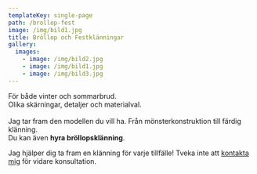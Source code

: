 ```yaml
---
templateKey: single-page
path: /brollop-fest
image: /img/bild1.jpg
title: Bröllop och Festklänningar
gallery:
  images:
    - image: /img/bild2.jpg
    - image: /img/bild1.jpg
    - image: /img/bild3.jpg
---
```

För både vinter och sommarbrud.\
Olika skärningar, detaljer och materialval.\
\
Jag tar fram den modellen du vill ha. Från mönsterkonstruktion till färdig klänning.\
Du kan även **hyra bröllopsklänning**.

Jag hjälper dig ta fram en klänning för varje tillfälle! Tveka inte att [kontakta mig](/kontakt) för vidare konsultation.